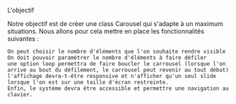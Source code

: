 L'objectif

Notre objectif est de créer une class Carousel qui s'adapte à un maximum situations. Nous allons pour cela mettre en place les fonctionnalités suivantes :

    On peut choisir le nombre d'éléments que l'on souhaite rendre visible
    On doit pouvoir paramétrer le nombre d'éléments à faire défiler
    une option loop permettra de faire boucler le carrousel (lorsque l'on arrive au bout du défilement, le carrousel peut revenir au tout début)
    l'affichage devra-t-être responsive et n'afficher qu'un seul slide lorsque l'on est sur une taille d'écran restreinte.
    Enfin, le système devra être accessible et permettre une navigation au clavier.
